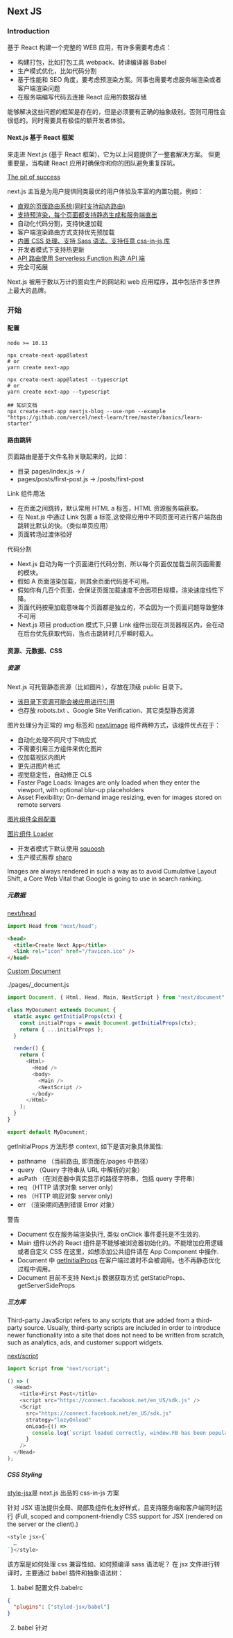 ## Next JS

### Introduction

基于 React 构建一个完整的 WEB 应用，有许多需要考虑点：

- 构建打包，比如打包工具 webpack、转译编译器 Babel
- 生产模式优化，比如代码分割
- 基于性能和 SEO 角度，要考虑预渲染方案。同事也需要考虑服务端渲染或者客户端渲染问题
- 在服务端编写代码去连接 React 应用的数据存储

能够解决这些问题的框架是存在的，但是必须要有正确的抽象级别。否则可用性会很低的。同时需要具有极佳的额开发者体验。

#### Next.js 基于 React 框架

来走进 Next.js (基于 React 框架)，它为以上问题提供了一整套解决方案。
但更重要是，当构建 React 应用时确保你和你的团队避免重复踩坑。

[The pit of success](https://blog.codinghorror.com/falling-into-the-pit-of-success/)

next.js 主旨是为用户提供同类最优的用户体验及丰富的内置功能，例如：

- [直观的页面路由系统(同时支持动态路由)](https://nextjs.org/docs/basic-features/pages)
- [支持预渲染，每个页面都支持静态生成和服务端直出](https://nextjs.org/docs/basic-features/pages)
- 自动化代码分割，支持快速加载
- 客户端渲染路由方式支持优先预加载
- [内置 CSS 处理、支持 Sass 语法、支持任意 css-in-js 库](https://nextjs.org/docs/basic-features/built-in-css-support)
- 开发者模式下支持热更新
- [API 路由使用 Serverless Function 构造 API 端](https://nextjs.org/docs/api-routes/introduction)
- 完全可拓展

Next.js 被用于数以万计的面向生产的网站和 web 应用程序，其中包括许多世界上最大的品牌。

### 开始

#### 配置

```
node >= 10.13
```

```shell
npx create-next-app@latest
# or
yarn create next-app

npx create-next-app@latest --typescript
# or
yarn create next-app --typescript

## 知识文档
npx create-next-app nextjs-blog --use-npm --example "https://github.com/vercel/next-learn/tree/master/basics/learn-starter"

```

#### 路由跳转

页面路由是基于文件名称关联起来的，比如：

- 目录 pages/index.js -> /
- pages/posts/first-post.js -> /posts/first-post

Link 组件用法

- 在页面之间跳转，默认常用 HTML a 标签，HTML 资源服务端获取。
- 在 Next.js 中通过 Link 包裹 a 标签,这使得应用中不同页面可进行客户端路由跳转比默认的快。（类似单页应用）
- 页面转场过渡体验好

代码分割

- Next.js 自动为每一个页面进行代码分割，所以每个页面仅加载当前页面需要的模块。
- 假如 A 页面渲染加载，则其余页面代码是不可用。
- 假如你有几百个页面，会保证页面加载速度不会因项目规模，渲染速度线性下降。
- 页面代码按需加载意味每个页面都是独立的，不会因为一个页面问题导致整体不可用
- Next.js 项目 production 模式下,只要 Link 组件出现在浏览器视区内，会在动在后台优先获取代码，当点击跳转时几乎瞬时载入。

#### 资源、元数据、CSS

##### 资源

Next.js 可托管静态资源（比如图片），存放在顶级 public 目录下。

- [该目录下资源可能会被应用进行引用](https://nextjs.org/docs/basic-features/static-file-serving)
- 也存放 robots.txt 、Google Site Verification、其它类型静态资源

图片处理分为正常的 img 标签和 [next/image](https://nextjs.org/docs/basic-features/image-optimization) 组件两种方式，该组件优点在于：

- 自动化处理不同尺寸下响应式
- 不需要引用三方组件来优化图片
- 仅加载视区内图片
- 更先进图片格式
- 视觉稳定性，自动修正 CLS
- Faster Page Loads: Images are only loaded when they enter the viewport, with optional blur-up placeholders
- Asset Flexibility: On-demand image resizing, even for images stored on remote servers

[图片组件全局配置](https://nextjs.org/docs/api-reference/next/image#configuration-options)

[图片组件 Loader](https://nextjs.org/docs/api-reference/next/image#loader-configuration)

- 开发者模式下默认使用 [squoosh](https://www.npmjs.com/package/@squoosh/lib)
- 生产模式推荐 [sharp](https://www.npmjs.com/package/sharp)

Images are always rendered in such a way as to avoid Cumulative Layout Shift, a Core Web Vital that Google is going to use in search ranking.

##### 元数据

[next/head](https://nextjs.org/docs/api-reference/next/head)

```javascript
import Head from "next/head";
```

```html
<head>
  <title>Create Next App</title>
  <link rel="icon" href="/favicon.ico" />
</head>
```

[Custom Document](https://nextjs.org/docs/advanced-features/custom-document)

./pages/\_document.js

```javascript
import Document, { Html, Head, Main, NextScript } from "next/document";

class MyDocument extends Document {
  static async getInitialProps(ctx) {
    const initialProps = await Document.getInitialProps(ctx);
    return { ...initialProps };
  }

  render() {
    return (
      <Html>
        <Head />
        <body>
          <Main />
          <NextScript />
        </body>
      </Html>
    );
  }
}

export default MyDocument;
```

getInitialProps 方法形参 context, 如下是该对象具体属性:

- pathname （当前路由, 即页面在/pages 中路径）
- query （Query 字符串从 URL 中解析的对象）
- asPath （在浏览器中真实显示的路径字符串，包括 query 字符串）
- req （HTTP 请求对象 server only)
- res （HTTP 响应对象 server only)
- err （渲染期间遇到错误 Error 对象）

警告

- Document 仅在服务端渲染执行, 类似 onClick 事件委托是不生效的.
- Main 组件以外的 React 组件是不能够被浏览器初始化的。不能增加应用逻辑或者自定义 CSS 在这里，如想添加公共组件请在 App Component 中操作.
- Document 中 [getInitialProps](https://nextjs.org/docs/api-reference/data-fetching/getInitialProps) 在客户端过渡时不会被调用。也不再静态优化过程中调用。
- Document 目前不支持 Next.js 数据获取方式 getStaticProps、 getServerSideProps

##### 三方库

Third-party JavaScript refers to any scripts that are added from a third-party source. Usually, third-party scripts are included in order to introduce newer functionality into a site that does not need to be written from scratch, such as analytics, ads, and customer support widgets.

[next/script](https://nextjs.org/docs/api-reference/next/script)

```javascript
import Script from "next/script";

() => (
  <Head>
    <title>First Post</title>
    <script src="https://connect.facebook.net/en_US/sdk.js" />
    <Script
      src="https://connect.facebook.net/en_US/sdk.js"
      strategy="lazyOnload"
      onLoad={() =>
        console.log(`script loaded correctly, window.FB has been populated`)
      }
    />
  </Head>
);
```

##### CSS Styling

[style-jsx](https://github.com/vercel/styled-jsx)是 next.js 出品的 css-in-js 方案

针对 JSX 语法提供全局、局部及组件化友好样式，且支持服务端和客户端同时运行
(Full, scoped and component-friendly CSS support for JSX (rendered on the server or the client).)

```javascript
<style jsx>{`
  …
`}</style>
```

该方案是如何处理 css 兼容性如、如何预编译 sass 语法呢？
在 jsx 文件进行转译时，主要通过 babel 插件和抽象语法树：

1. babel 配置文件.babelrc

```json
{
  "plugins": ["styled-jsx/babel"]
}
```

2. babel 针对<style>组件转译类似如下

```javascript
import _JSXStyle from "styled-jsx/style";
export default () => (
  <div className="jsx-123">
    <p className="jsx-123">only this paragraph will get the style :)</p>
    <_JSXStyle id="123">{`p.jsx-123 {color: red;}`}</_JSXStyle>
  </div>
);
```

class 名称唯一性给样式提供了组件级封装同时组件内部做了如下优化：

- 渲染时注入样式
- 组件样式仅注入一次（即使组件被使用多次）
- 自动去掉无用样式
- 服务端渲染样式可追踪

styles.js

```javascript
/* styles.js */
import css from "styled-jsx/css";

// Scoped styles
export const button = css`
  button {
    color: hotpink;
  }
`;

// Global styles
export const body = css.global`
  body {
    margin: 0;
  }
`;

// Resolved styles
export const link = css.resolve`
  a {
    color: green;
  }
`;
// link.className -> scoped className to apply to `a` elements e.g. jsx-123
// link.styles -> styles element to render inside of your component

// Works also with default exports
export default css`
  div {
    color: green;
  }
`;
```

```javascript
import styles, { button, body } from "./styles";

export default () => (
  <div>
    <button>styled-jsx</button>
    <style jsx>{styles}</style>
    <style jsx>{button}</style>
    <style jsx global>
      {body}
    </style>
  </div>
);
```

```javascript
import React from "react";
import css from "styled-jsx/css";

function getLinkStyles(color) {
  return css.resolve`
    a {
      color: ${color};
    }
  `;
}

export default (props) => {
  const { className, styles } = getLinkStyles(props.theme.color);

  return (
    <div>
      <Link className={className}>About</Link>
      {styles}
    </div>
  );
};
```

##### Layout 组件

项目顶级目录下创建 components 目录
layout.js

```javascript
import styles from "./layout.module.scss";

export default function Layout({ children }) {
  return <div className={styles.container}>{children}</div>;
}
```

layout.module.scss

```scss
.container {
  max-width: 36rem;
  padding: 0 1rem;
  margin: 3rem auto 6rem;
}
```

next.js css modules 方案引入后：

- 自动化生成唯一的 class 名称，无需担心命名冲突
- next.js 自动化代码分割，确保引入 CSS 内容最小
- 自动萃取 css 内容并生成 css 文件

##### 全局样式

```javascript
import "../styles/global.css";

export default function App({ Component, pageProps }) {
  return <Component {...pageProps} />;
}
```

##### 样式建议

- [classnames](https://github.com/JedWatson/classnames)
- PostCSS Config

#### 自定义 postcss

默认自动使用

- Autoprefixer
- Cross-browser Flexbox bugs
- New CSS features are automatically compiled for Internet Explorer 11 compatibility:
  all Property
  Break Properties
  font-variant Property
  Gap Properties
  Media Query Ranges

By default, CSS Grid and Custom Properties (CSS variables) are not compiled for IE11 support.

[browserslist](https://github.com/browserslist/browserslist) 在不同浏览器工具之间共享设定的目标浏览器版本， 比如：

- babel
- postcss
- autoprefixer

[Does Autoprefixer polyfill Grid Layout for IE?](https://github.com/postcss/autoprefixer#does-autoprefixer-polyfill-grid-layout-for-ie)

内置裁切服务
Next.js 内置支持 CSS 、Sass

